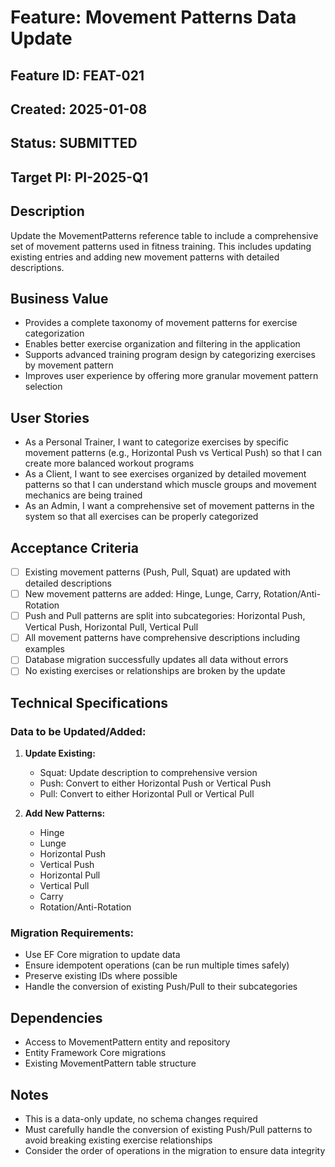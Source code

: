 # Feature: Movement Patterns Data Update

## Feature ID: FEAT-021
## Created: 2025-01-08
## Status: SUBMITTED
## Target PI: PI-2025-Q1

## Description
Update the MovementPatterns reference table to include a comprehensive set of movement patterns used in fitness training. This includes updating existing entries and adding new movement patterns with detailed descriptions.

## Business Value
- Provides a complete taxonomy of movement patterns for exercise categorization
- Enables better exercise organization and filtering in the application
- Supports advanced training program design by categorizing exercises by movement pattern
- Improves user experience by offering more granular movement pattern selection

## User Stories
- As a Personal Trainer, I want to categorize exercises by specific movement patterns (e.g., Horizontal Push vs Vertical Push) so that I can create more balanced workout programs
- As a Client, I want to see exercises organized by detailed movement patterns so that I can understand which muscle groups and movement mechanics are being trained
- As an Admin, I want a comprehensive set of movement patterns in the system so that all exercises can be properly categorized

## Acceptance Criteria
- [ ] Existing movement patterns (Push, Pull, Squat) are updated with detailed descriptions
- [ ] New movement patterns are added: Hinge, Lunge, Carry, Rotation/Anti-Rotation
- [ ] Push and Pull patterns are split into subcategories: Horizontal Push, Vertical Push, Horizontal Pull, Vertical Pull
- [ ] All movement patterns have comprehensive descriptions including examples
- [ ] Database migration successfully updates all data without errors
- [ ] No existing exercises or relationships are broken by the update

## Technical Specifications
### Data to be Updated/Added:
1. **Update Existing:**
   - Squat: Update description to comprehensive version
   - Push: Convert to either Horizontal Push or Vertical Push
   - Pull: Convert to either Horizontal Pull or Vertical Pull

2. **Add New Patterns:**
   - Hinge
   - Lunge
   - Horizontal Push
   - Vertical Push
   - Horizontal Pull
   - Vertical Pull
   - Carry
   - Rotation/Anti-Rotation

### Migration Requirements:
- Use EF Core migration to update data
- Ensure idempotent operations (can be run multiple times safely)
- Preserve existing IDs where possible
- Handle the conversion of existing Push/Pull to their subcategories

## Dependencies
- Access to MovementPattern entity and repository
- Entity Framework Core migrations
- Existing MovementPattern table structure

## Notes
- This is a data-only update, no schema changes required
- Must carefully handle the conversion of existing Push/Pull patterns to avoid breaking existing exercise relationships
- Consider the order of operations in the migration to ensure data integrity